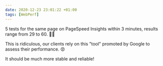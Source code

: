 ```yaml
---
date: 2020-12-23 23:01:22 +01:00
tags: [WebPerf]
---
```


5 tests for the same page on PageSpeed Insights within 3 minutes, results range from 29 to 60. 🤷‍♂️

This is ridiculous, our clients rely on this "tool" promoted by Google to assess their performance. 😡

It should be much more stable and reliable!
